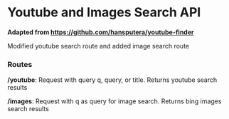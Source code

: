 # Youtube and Images Search API
**Adapted from https://github.com/hansputera/youtube-finder**

Modified youtube search route and added image search route

### Routes
**/youtube**: Request with query q, query, or title.  Returns youtube search results

**/images**: Request with q as query for image search.  Returns bing images search results
